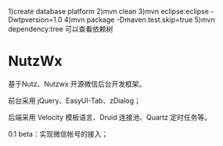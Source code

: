 1)create database platform
2)mvn clean
3)mvn eclipse:eclipse -Dwtpversion=1.0
4)mvn package -Dmaven.test.skip=true
5)mvn dependency:tree 可以查看依赖树

NutzWx
======

基于Nutz、Nutzwx 开源微信后台开发框架。

前台采用 jQuery、EasyUI-Tab、zDialog；

后端采用 Velocity 模板语言、Druid 连接池、Quartz 定时任务等。


0.1 beta：实现微信帐号的接入；
